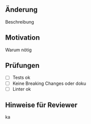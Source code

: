 ## Änderung
Beschreibung

## Motivation
Warum nötig

## Prüfungen

- [ ] Tests ok
- [ ] Keine Breaking Changes oder doku
- [ ] Linter ok

## Hinweise für Reviewer

ka